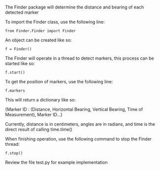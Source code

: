 The Finder package will determine the distance and bearing of each detected marker

To import the Finder class, use the following line:

```
from Finder.Finder import Finder
```


An object can be created like so:

```
f = Finder()
```


The Finder will operate in a thread to detect markers, this process can be started like so:

```
f.start()
```


To get the position of markers, use the following line:
```
f.markers
```


This will return a dictionary like so:

{Marker ID : (Distance, Horizontal Bearing, Vertical Bearing, Time of Measurement), Marker ID...}

Currently, distance is in centimeters, angles are in radians, and time is the direct result of calling time.time()


When finishing operation, use the following command to stop the Finder thread:

```
f.stop()
```


Review the file test.py for example implementation